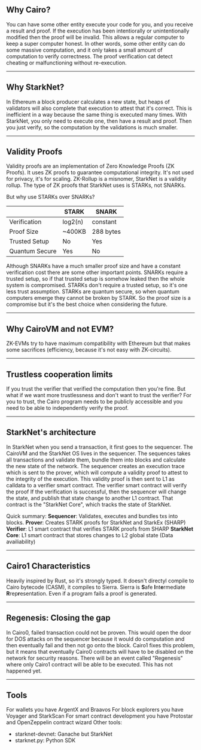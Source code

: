 ## Why Cairo?

You can have some other entity execute your code for you, and you receive a result and proof.
If the execution has been intentiorally or unintentionally modified then the proof will be invalid.
This allows a regular computer to keep a super computer honest.
In other words, some other entity can do some massive computation, and it only takes a small amount of computation to verify correctness.
The proof verification cat detect cheating or malfunctioning without re-execution.

---

## Why StarkNet?

In Ethereum a block producer calculates a new state, but heaps of validators will also complete that execution to attest that it's correct.
This is inefficient in a way because the same thing is executed many times.
With StarkNet, you only need to execute one, then have a result and proof.
Then you just verify, so the computation by the validations is much smaller.

---

## Validity Proofs

Validity proofs are an implementation of Zero Knowledge Proofs (ZK Proofs).
It uses ZK proofs to guarantee computational integrity.
It's not used for privacy, it's for scaling.
ZK-Rollup is a misnomer, StarkNet is a validity rollup.
The type of ZK proofs that StarkNet uses is STARKs, not SNARKs.

But why use STARKs over SNARKs?

||STARK|SNARK|
|-|-|-|
|Verification|log2(n)|constant|
|Proof Size|~400KB|288 bytes|
|Trusted Setup|No|Yes|
|Quantum Secure|Yes|No|

Although SNARKs have a much smaller proof size and have a constant verification cost there are some other important points.
SNARKs require a trusted setup, so if that trusted setup is somehow leaked then the whole system is compromised.
STARKs don't require a trusted setup, so it's one less trust assumption.
STARKs are quantum secure, so when quantum computers emerge they cannot be broken by STARK.
So the proof size is a compromise but it's the best choice when considering the future.

---

## Why CairoVM and not EVM?

ZK-EVMs try to have maximum compatibility with Ethereum but that makes some sacrifices (efficiency, because it's not easy with ZK-circuits).

---

## Trustless cooperation limits

If you trust the verifier that verified the computation then you're fine.
But what if we want more trustlessness and don't want to trust the verifier?
For you to trust, the Cairo program needs to be publicly accessible and you need to be able to independently verify the proof.

---

## StarkNet's architecture

In StarkNet when you send a transaction, it first goes to the sequencer.
The CairoVM and the StarkNet OS lives in the sequencer.
The sequences takes all transactions and validate them, bundle them into blocks and calculate the new state of the network.
The sequencer creates an execution trace which is sent to the prover, which will compute a validity proof to attest to the integrity of the execution.
This validity proof is then sent to L1 as calldata to a verifier smart contract.
The verifier smart contract will verify the proof
If the verification is successful, then the sequencer will change the state, and publish that state change to another L1 contract.
That contract is the "StarkNet Core", which tracks the state of StarkNet.

Quick summary:
**Sequencer**: Validates, executes and bundles txs into blocks.
**Prover**: Creates STARK proofs for StarkNet and StarkEx (SHARP)
**Verifier**: L1 smart contract that verifies STARK proofs from SHARP
**StarkNet Core**: L1 smart contract that stores changes to L2 global state (Data availiability)

---

## Cairo1 Characteristics

Heavily inspired by Rust, so it's strongly typed.
It doesn't directyl compile to Cairo bytecode (CASM), it compiles to Sierra.
Sierra is **S**afe **I**nt**e**rmediate **R**rep**r**esentation.
Even if a program fails a proof is generated.

---

## Regenesis: Closing the gap

In Cairo0, failed transaction could not be proven.
This would open the door for DOS attacks on the sequencer because it would do computation and then eventually fail and then not go onto the block.
Cairo1 fixes this problem, but it means that eventually Cairo0 contracts will have to be disabled on the network for security reasons.
There will be an event called "Regenesis" where only Cairo1 contract will be able to be executed. This has not happened yet.

---

## Tools

For wallets you have ArgentX and Braavos
For block explorers you have Voyager and StarkScan
For smart contract development you have Protostar and OpenZeppelin contract wizard
Other tools:
- starknet-devnet: Ganache but StarkNet
- starknet.py: Python SDK
